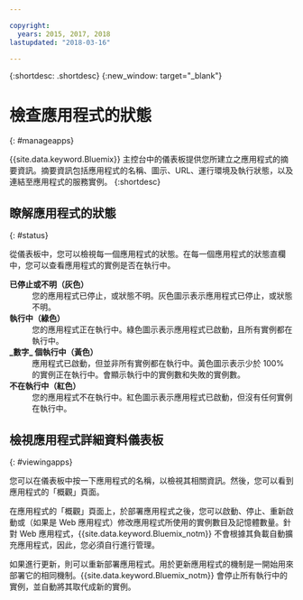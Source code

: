 ```yaml
---

copyright:
  years: 2015, 2017, 2018
lastupdated: "2018-03-16"

---
```


{:shortdesc: .shortdesc}
{:new_window: target="_blank"}

# 檢查應用程式的狀態
{: #manageapps}

{{site.data.keyword.Bluemix}} 主控台中的儀表板提供您所建立之應用程式的摘要資訊。摘要資訊包括應用程式的名稱、圖示、URL、運行環境及執行狀態，以及連結至應用程式的服務實例。
{:shortdesc}

## 瞭解應用程式的狀態
{: #status}

從儀表板中，您可以檢視每一個應用程式的狀態。在每一個應用程式的狀態直欄中，您可以查看應用程式的實例是否在執行中。

<dl>
<dt>
<strong>
已停止或不明（灰色）
</strong>
</dt>
<dd>
您的應用程式已停止，或狀態不明。灰色圖示表示應用程式已停止，或狀態不明。</dd>
<dt>
<strong>
執行中（綠色）
</strong>
</dt>
<dd>
您的應用程式正在執行中。綠色圖示表示應用程式已啟動，且所有實例都在執行中。</dd>
<dt>
<strong>
_數字_ 個執行中（黃色）
</strong>
</dt>
<dd>
應用程式已啟動，但並非所有實例都在執行中。黃色圖示表示少於 100% 的實例正在執行中。會顯示執行中的實例數和失敗的實例數。</dd>
<dt>
<strong>
不在執行中（紅色）
</strong>
</dt>
<dd>
您的應用程式不在執行中。紅色圖示表示應用程式已啟動，但沒有任何實例在執行中。</dd>
</dl>

## 檢視應用程式詳細資料儀表板
{: #viewingapps}

您可以在儀表板中按一下應用程式的名稱，以檢視其相關資訊。然後，您可以看到應用程式的「概觀」頁面。

在應用程式的「概觀」頁面上，於部署應用程式之後，您可以啟動、停止、重新啟動或（如果是 Web 應用程式）修改應用程式所使用的實例數目及記憶體數量。針對 Web 應用程式，{{site.data.keyword.Bluemix_notm}} 不會根據其負載自動擴充應用程式，因此，您必須自行進行管理。

如果進行更新，則可以重新部署應用程式。用於更新應用程式的機制是一開始用來部署它的相同機制。{{site.data.keyword.Bluemix_notm}} 會停止所有執行中的實例，並自動將其取代成新的實例。
